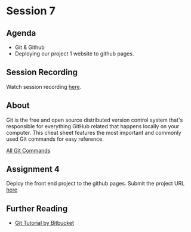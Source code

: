 # Session 7

## Agenda

- Git & Github
- Deploying our project 1 website to github pages.

## Session Recording

Watch session recording [here](https://drive.google.com/file/d/1UTvQ8MK9rNkP7w70MUSsozQPLKFBOZUp/view?usp=sharing).

## About

Git is the free and open source distributed version control system that's responsible for everything GitHub related that happens locally on your computer. This cheat sheet features the most important and commonly used Git commands for easy reference.

[All Git Commands](https://education.github.com/git-cheat-sheet-education.pdf)

## Assignment 4

Deploy the front end project to the github pages.
Submit the project URL [here](https://forms.gle/y9ExE52NFH5TQjLd7)

## Further Reading

- [Git Tutorial by Bitbucket](https://www.atlassian.com/git/tutorials/learn-git-with-bitbucket-cloud)
